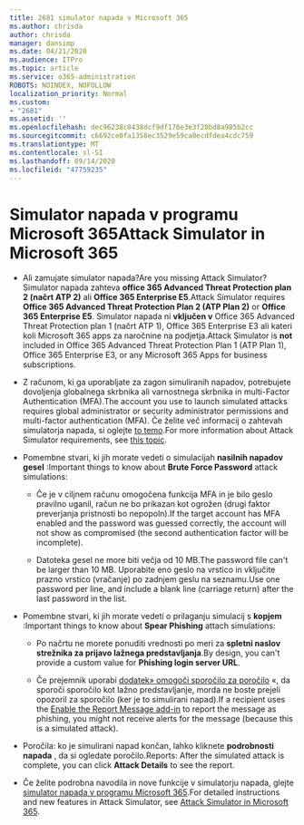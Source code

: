```yaml
---
title: 2681 simulator napada v Microsoft 365
ms.author: chrisda
author: chrisda
manager: dansimp
ms.date: 04/21/2020
ms.audience: ITPro
ms.topic: article
ms.service: o365-administration
ROBOTS: NOINDEX, NOFOLLOW
localization_priority: Normal
ms.custom:
- "2681"
ms.assetid: ''
ms.openlocfilehash: dec96238c8438dcf9df176e3e3f20bd8a985b2cc
ms.sourcegitcommit: c6692ce0fa1358ec3529e59ca0ecdfdea4cdc759
ms.translationtype: MT
ms.contentlocale: sl-SI
ms.lasthandoff: 09/14/2020
ms.locfileid: "47759235"
---
```

# <a name="attack-simulator-in-microsoft-365"></a><span data-ttu-id="1356d-102">Simulator napada v programu Microsoft 365</span><span class="sxs-lookup"><span data-stu-id="1356d-102">Attack Simulator in Microsoft 365</span></span>

- <span data-ttu-id="1356d-103">Ali zamujate simulator napada?</span><span class="sxs-lookup"><span data-stu-id="1356d-103">Are you missing Attack Simulator?</span></span> <span data-ttu-id="1356d-104">Simulator napada zahteva **office 365 Advanced Threat Protection plan 2 (načrt ATP 2)** ali **Office 365 Enterprise E5**.</span><span class="sxs-lookup"><span data-stu-id="1356d-104">Attack Simulator requires **Office 365 Advanced Threat Protection Plan 2 (ATP Plan 2)** or **Office 365 Enterprise E5**.</span></span> <span data-ttu-id="1356d-105">Simulator napada ni **vključen v** Office 365 Advanced Threat Protection plan 1 (načrt ATP 1), Office 365 Enterprise E3 ali kateri koli Microsoft 365 apps za naročnine na podjetja.</span><span class="sxs-lookup"><span data-stu-id="1356d-105">Attack Simulator is **not** included in Office 365 Advanced Threat Protection Plan 1 (ATP Plan 1), Office 365 Enterprise E3, or any Microsoft 365 Apps for business subscriptions.</span></span>

- <span data-ttu-id="1356d-106">Z računom, ki ga uporabljate za zagon simuliranih napadov, potrebujete dovoljenja globalnega skrbnika ali varnostnega skrbnika in multi-Factor Authentication (MFA).</span><span class="sxs-lookup"><span data-stu-id="1356d-106">The account you use to launch simulated attacks requires global administrator or security administrator permissions and multi-factor authentication (MFA).</span></span> <span data-ttu-id="1356d-107">Če želite več informacij o zahtevah simulatorja napada, si oglejte [to temo](https://docs.microsoft.com/microsoft-365/security/office-365-security/attack-simulator).</span><span class="sxs-lookup"><span data-stu-id="1356d-107">For more information about Attack Simulator requirements, see [this topic](https://docs.microsoft.com/microsoft-365/security/office-365-security/attack-simulator).</span></span>

- <span data-ttu-id="1356d-108">Pomembne stvari, ki jih morate vedeti o simulacijah **nasilnih napadov gesel** :</span><span class="sxs-lookup"><span data-stu-id="1356d-108">Important things to know about **Brute Force Password** attack simulations:</span></span>

  - <span data-ttu-id="1356d-109">Če je v ciljnem računu omogočena funkcija MFA in je bilo geslo pravilno uganil, račun ne bo prikazan kot ogrožen (drugi faktor preverjanja pristnosti bo nepopoln).</span><span class="sxs-lookup"><span data-stu-id="1356d-109">If the target account has MFA enabled and the password was guessed correctly, the account will not show as compromised (the second authentication factor will be incomplete).</span></span>

  - <span data-ttu-id="1356d-110">Datoteka gesel ne more biti večja od 10 MB.</span><span class="sxs-lookup"><span data-stu-id="1356d-110">The password file can't be larger than 10 MB.</span></span> <span data-ttu-id="1356d-111">Uporabite eno geslo na vrstico in vključite prazno vrstico (vračanje) po zadnjem geslu na seznamu.</span><span class="sxs-lookup"><span data-stu-id="1356d-111">Use one password per line, and include a blank line (carriage return) after the last password in the list.</span></span>

- <span data-ttu-id="1356d-112">Pomembne stvari, ki jih morate vedeti o prilaganju simulacij s **kopjem** :</span><span class="sxs-lookup"><span data-stu-id="1356d-112">Important things to know about **Spear Phishing** attach simulations:</span></span>

  - <span data-ttu-id="1356d-113">Po načrtu ne morete ponuditi vrednosti po meri za **spletni naslov strežnika za prijavo lažnega predstavljanja**.</span><span class="sxs-lookup"><span data-stu-id="1356d-113">By design, you can't provide a custom value for **Phishing login server URL**.</span></span>

  - <span data-ttu-id="1356d-114">Če prejemnik uporabi [dodatek» omogoči sporočilo za poročilo](https://docs.microsoft.com/microsoft-365/security/office-365-security/enable-the-report-message-add-in) «, da sporoči sporočilo kot lažno predstavljanje, morda ne boste prejeli opozoril za sporočilo (ker je to simulirani napad).</span><span class="sxs-lookup"><span data-stu-id="1356d-114">If a recipient uses the [Enable the Report Message add-in](https://docs.microsoft.com/microsoft-365/security/office-365-security/enable-the-report-message-add-in) to report the message as phishing, you might not receive alerts for the message (because this is a simulated attack).</span></span>

- <span data-ttu-id="1356d-115">Poročila: ko je simulirani napad končan, lahko kliknete **podrobnosti napada** , da si ogledate poročilo.</span><span class="sxs-lookup"><span data-stu-id="1356d-115">Reports: After the simulated attack is complete, you can click **Attack Details** to see the report.</span></span>

- <span data-ttu-id="1356d-116">Če želite podrobna navodila in nove funkcije v simulatorju napada, glejte [simulator napada v programu Microsoft 365](https://docs.microsoft.com/microsoft-365/security/office-365-security/attack-simulator).</span><span class="sxs-lookup"><span data-stu-id="1356d-116">For detailed instructions and new features in Attack Simulator, see [Attack Simulator in Microsoft 365](https://docs.microsoft.com/microsoft-365/security/office-365-security/attack-simulator).</span></span>
